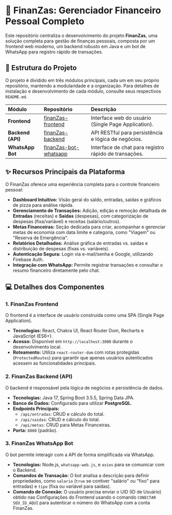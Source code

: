 # 🌟 FinanZas: Gerenciador Financeiro Pessoal Completo

Este repositório centraliza o desenvolvimento do projeto **FinanZas**, uma solução completa para gestão de finanças pessoais, composta por um frontend web moderno, um backend robusto em Java e um bot de WhatsApp para registro rápido de transações.

## 🔗 Estrutura do Projeto

O projeto é dividido em três módulos principais, cada um em seu próprio repositório, mantendo a modularidade e a organização. Para detalhes de instalação e desenvolvimento de cada módulo, consulte seus respectivos `README.md`.

| Módulo | Repositório | Descrição |
| :--- | :--- | :--- |
| **Frontend** | [finanZas-frontend](https://github.com/fpsmount/finanZas-frontend) | Interface web do usuário (Single Page Application). |
| **Backend (API)** | [finanZas-backend](https://github.com/fpsmount/finanZas-backend) | API RESTful para persistência e lógica de negócios. |
| **WhatsApp Bot** | [finanZas-bot-whatsapp](https://github.com/fpsmount/finanZas-bot-whatsapp) | Interface de chat para registro rápido de transações. |

## ✨ Recursos Principais da Plataforma

O FinanZas oferece uma experiência completa para o controle financeiro pessoal:

* **Dashboard Intuitivo:** Visão geral do saldo, entradas, saídas e gráficos de pizza para análise rápida.
* **Gerenciamento de Transações:** Adição, edição e remoção detalhada de **Entradas** (receitas) e **Saídas** (despesas), com categorização de despesas (fixa/variável) e receitas (salário/outros).
* **Metas Financeiras:** Seção dedicada para criar, acompanhar e gerenciar metas de economia com data limite e categoria, como "Viagem" ou "Reserva de Emergência".
* **Relatórios Detalhados:** Análise gráfica de entradas vs. saídas e distribuição de despesas (fixas vs. variáveis).
* **Autenticação Segura:** Login via e-mail/senha e Google, utilizando Firebase Auth.
* **Integração com WhatsApp:** Permite registrar transações e consultar o resumo financeiro diretamente pelo chat.

## 💻 Detalhes dos Componentes

### 1. FinanZas Frontend

O frontend é a interface de usuário construída como uma SPA (Single Page Application).
* **Tecnologias:** React, Chakra UI, React Router Dom, Recharts e JavaScript (ES6+).
* **Acesso:** Disponível em `http://localhost:3000` durante o desenvolvimento local.
* **Roteamento:** Utiliza `react-router-dom` com rotas protegidas (`ProtectedRoutes`) para garantir que apenas usuários autenticados acessem as funcionalidades principais.

### 2. FinanZas Backend (API)

O backend é responsável pela lógica de negócios e persistência de dados.
* **Tecnologias:** Java 17, Spring Boot 3.5.5, Spring Data JPA.
* **Banco de Dados:** Configurado para utilizar **PostgreSQL**.
* **Endpoints Principais:**
    * `/api/entradas`: CRUD e cálculo do total.
    * `/api/saidas`: CRUD e cálculo do total.
    * `/api/metas`: CRUD para Metas Financeiras.
* **Porta:** `8080` (padrão).

### 3. FinanZas WhatsApp Bot

O bot permite interagir com a API de forma simplificada via WhatsApp.
* **Tecnologias:** Node.js, `whatsapp-web.js`, e `axios` para se comunicar com o Backend.
* **Comandos de Transação:** O bot analisa a descrição para definir propriedades, como `salario` (`true` se contiver "salário" ou "fixo" para entradas) e `tipo` (fixa ou variável para saídas).
* **Comando de Conexão:** O usuário precisa enviar o UID (ID de Usuário) obtido nas Configurações do Frontend usando o comando `CONECTAR SEU_ID_AQUI` para autenticar o número do WhatsApp com a conta FinanZas.
